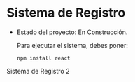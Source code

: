 <h1>Sistema de Registro </h1>

- Estado del proyecto: En Construcción.

  Para ejecutar el sistema, debes poner:

  ```npm install react```

Sistema de Registro 2
